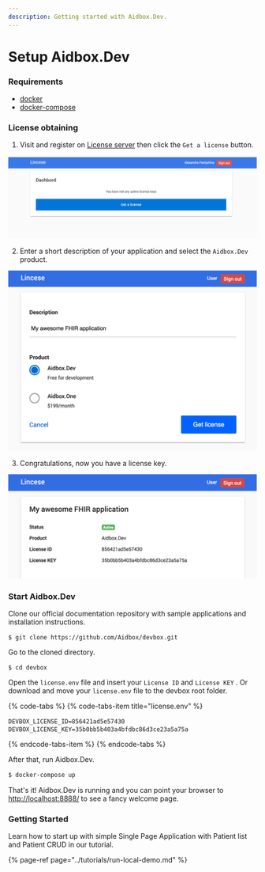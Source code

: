 ```yaml
---
description: Getting started with Aidbox.Dev.
---
```


# Setup Aidbox.Dev

### Requirements

* [docker](https://docs.docker.com/install/)
* [docker-compose](https://docs.docker.com/compose/install/)

### License obtaining

1. Visit and register on [License server](https://license-ui.aidbox.app) then click the `Get a license` button.

![](../.gitbook/assets/scr-2018-10-08_17-53-52.png)

2. Enter a short description of your application and select the `Aidbox.Dev` product.

![](../.gitbook/assets/screen-shot-2018-10-02-at-17.28.09.png)

3. Congratulations, now you have a license key.

![](../.gitbook/assets/screen-shot-2018-10-02-at-17.34.31.png)

### Start Aidbox.Dev

Clone our official documentation repository with sample applications and installation instructions.

```text
$ git clone https://github.com/Aidbox/devbox.git
```

Go to the cloned directory.

```text
$ cd devbox
```

Open the `license.env` file and insert your `License ID` and `License KEY` . Or download and move your `license.env` file to the devbox root folder.

{% code-tabs %}
{% code-tabs-item title="license.env" %}
```text
DEVBOX_LICENSE_ID=856421ad5e57430
DEVBOX_LICENSE_KEY=35b0bb5b403a4bfdbc86d3ce23a5a75a
```
{% endcode-tabs-item %}
{% endcode-tabs %}

After that, run Aidbox.Dev.

```bash
$ docker-compose up
```

That's it! Aidbox.Dev is running and you can point your browser to [http://localhost:8888/](http://localhost:8888/) to see a fancy welcome page.

### Getting Started

Learn how to start up with simple Single Page Application with Patient list and Patient CRUD in our tutorial.

{% page-ref page="../tutorials/run-local-demo.md" %}



